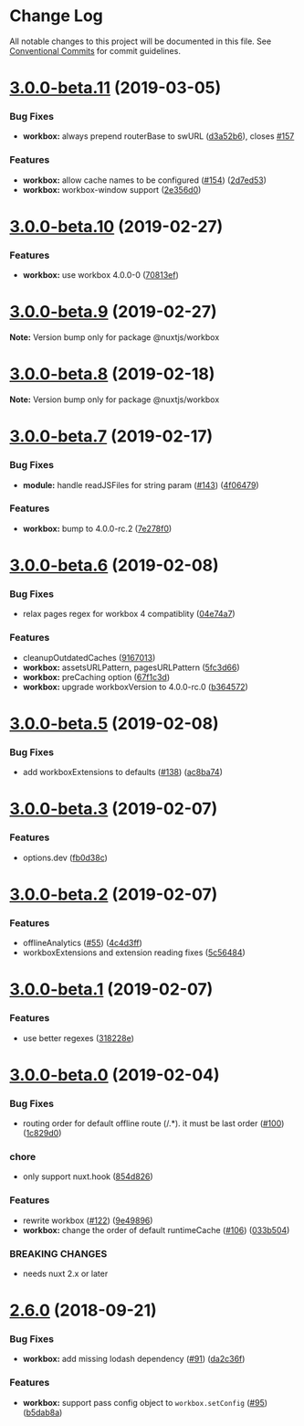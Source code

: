 # Change Log

All notable changes to this project will be documented in this file.
See [Conventional Commits](https://conventionalcommits.org) for commit guidelines.

# [3.0.0-beta.11](https://github.com/nuxt-community/pwa-module/compare/v3.0.0-beta.10...v3.0.0-beta.11) (2019-03-05)


### Bug Fixes

* **workbox:** always prepend routerBase to swURL ([d3a52b6](https://github.com/nuxt-community/pwa-module/commit/d3a52b6)), closes [#157](https://github.com/nuxt-community/pwa-module/issues/157)


### Features

* **workbox:** allow cache names to be configured ([#154](https://github.com/nuxt-community/pwa-module/issues/154)) ([2d7ed53](https://github.com/nuxt-community/pwa-module/commit/2d7ed53))
* **workbox:** workbox-window support ([2e356d0](https://github.com/nuxt-community/pwa-module/commit/2e356d0))





# [3.0.0-beta.10](https://github.com/nuxt-community/pwa-module/compare/v3.0.0-beta.9...v3.0.0-beta.10) (2019-02-27)


### Features

* **workbox:** use workbox 4.0.0-0 ([70813ef](https://github.com/nuxt-community/pwa-module/commit/70813ef))





# [3.0.0-beta.9](https://github.com/nuxt-community/pwa-module/compare/v3.0.0-beta.8...v3.0.0-beta.9) (2019-02-27)

**Note:** Version bump only for package @nuxtjs/workbox





# [3.0.0-beta.8](https://github.com/nuxt-community/pwa-module/compare/v3.0.0-beta.7...v3.0.0-beta.8) (2019-02-18)

**Note:** Version bump only for package @nuxtjs/workbox





# [3.0.0-beta.7](https://github.com/nuxt-community/pwa-module/compare/v3.0.0-beta.6...v3.0.0-beta.7) (2019-02-17)


### Bug Fixes

* **module:** handle readJSFiles for string param ([#143](https://github.com/nuxt-community/pwa-module/issues/143)) ([4f06479](https://github.com/nuxt-community/pwa-module/commit/4f06479))


### Features

* **workbox:** bump to 4.0.0-rc.2 ([7e278f0](https://github.com/nuxt-community/pwa-module/commit/7e278f0))





# [3.0.0-beta.6](https://github.com/nuxt-community/pwa-module/compare/v3.0.0-beta.5...v3.0.0-beta.6) (2019-02-08)


### Bug Fixes

* relax pages regex for workbox 4 compatiblity ([04e74a7](https://github.com/nuxt-community/pwa-module/commit/04e74a7))


### Features

* cleanupOutdatedCaches ([9167013](https://github.com/nuxt-community/pwa-module/commit/9167013))
* **workbox:** assetsURLPattern, pagesURLPattern ([5fc3d66](https://github.com/nuxt-community/pwa-module/commit/5fc3d66))
* **workbox:** preCaching option ([67f1c3d](https://github.com/nuxt-community/pwa-module/commit/67f1c3d))
* **workbox:** upgrade workboxVersion to 4.0.0-rc.0 ([b364572](https://github.com/nuxt-community/pwa-module/commit/b364572))





# [3.0.0-beta.5](https://github.com/nuxt-community/pwa-module/compare/v3.0.0-beta.3...v3.0.0-beta.5) (2019-02-08)


### Bug Fixes

* add workboxExtensions to defaults ([#138](https://github.com/nuxt-community/pwa-module/issues/138)) ([ac8ba74](https://github.com/nuxt-community/pwa-module/commit/ac8ba74))





# [3.0.0-beta.3](https://github.com/nuxt-community/pwa-module/compare/v3.0.0-beta.2...v3.0.0-beta.3) (2019-02-07)


### Features

* options.dev ([fb0d38c](https://github.com/nuxt-community/pwa-module/commit/fb0d38c))





# [3.0.0-beta.2](https://github.com/nuxt-community/pwa-module/compare/v3.0.0-beta.1...v3.0.0-beta.2) (2019-02-07)


### Features

* offlineAnalytics ([#55](https://github.com/nuxt-community/pwa-module/issues/55)) ([4c4d3ff](https://github.com/nuxt-community/pwa-module/commit/4c4d3ff))
* workboxExtensions and extension reading fixes ([5c56484](https://github.com/nuxt-community/pwa-module/commit/5c56484))





# [3.0.0-beta.1](https://github.com/nuxt-community/pwa-module/compare/v3.0.0-beta.0...v3.0.0-beta.1) (2019-02-07)


### Features

* use better regexes ([318228e](https://github.com/nuxt-community/pwa-module/commit/318228e))





# [3.0.0-beta.0](https://github.com/nuxt-community/pwa-module/compare/v2.6.0...v3.0.0-beta.0) (2019-02-04)


### Bug Fixes

* routing order for default offline route (/.*). it must be last order ([#100](https://github.com/nuxt-community/pwa-module/issues/100)) ([1c829d0](https://github.com/nuxt-community/pwa-module/commit/1c829d0))


### chore

* only support nuxt.hook ([854d826](https://github.com/nuxt-community/pwa-module/commit/854d826))


### Features

* rewrite workbox ([#122](https://github.com/nuxt-community/pwa-module/issues/122)) ([9e49896](https://github.com/nuxt-community/pwa-module/commit/9e49896))
* **workbox:** change the order of default runtimeCache ([#106](https://github.com/nuxt-community/pwa-module/issues/106)) ([033b504](https://github.com/nuxt-community/pwa-module/commit/033b504))


### BREAKING CHANGES

* needs nuxt 2.x or later





<a name="2.6.0"></a>
# [2.6.0](https://github.com/nuxt-community/pwa-module/compare/v2.5.0...v2.6.0) (2018-09-21)


### Bug Fixes

* **workbox:** add missing lodash dependency ([#91](https://github.com/nuxt-community/pwa-module/issues/91)) ([da2c36f](https://github.com/nuxt-community/pwa-module/commit/da2c36f))


### Features

* **workbox:** support pass config object to `workbox.setConfig` ([#95](https://github.com/nuxt-community/pwa-module/issues/95)) ([b5dab8a](https://github.com/nuxt-community/pwa-module/commit/b5dab8a))
